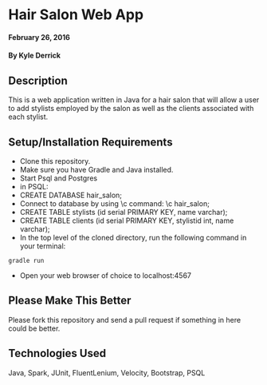 # Hair Salon Web App

#### February 26, 2016

#### By Kyle Derrick

## Description

This is a web application written in Java for a hair salon that will allow a user to add stylists employed by the salon as well as the clients associated with each stylist.

## Setup/Installation Requirements

* Clone this repository.
* Make sure you have Gradle and Java installed.
* Start Psql and Postgres
* in PSQL:
* CREATE DATABASE hair_salon;
* Connect to database by using \c command: \c hair_salon;
* CREATE TABLE stylists (id serial PRIMARY KEY, name varchar);
* CREATE TABLE clients (id serial PRIMARY KEY, stylistid int, name varchar);
* In the top level of the cloned directory, run the following command in your terminal:

`gradle run`

* Open your web browser of choice to localhost:4567

## Please Make This Better

Please fork this repository and send a pull request if something in here could be better.

## Technologies Used

Java, Spark, JUnit, FluentLenium, Velocity, Bootstrap, PSQL
